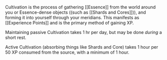 Cultivation is the process of gathering [[Essence]] from the world around you or Essence-dense objects ((such as [[Shards and Cores]])), and forming it into yourself through your meridians. This manifests as [[Experience Points]] and is the primary method of gaining XP.

Maintaining passive Cultivation takes 1 hr per day, but may be done *during* a short rest.

Active Cultivation (absorbing things like Shards and Core) takes 1 hour per 50 XP consumed from the source, with a minimum of 1 hour.